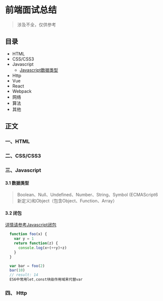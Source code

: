 # 前端面试总结
> 涉及不全，仅供参考

## 目录
* HTML
* CSS/CSS3
* Javascript
  - [Javascript数据类型](#31-数据类型)
* Http
* Vue
* React
* Webpack
* 网络
* 算法
* 其他



## 正文

### 一、HTML  
### 二、CSS/CSS3  
### 三、Javascript   

  #### 3.1 数据类型  
  > Boolean、Null、Undefined、Number、String、Symbol (ECMAScript6新定义)和Object（包含Object、Function、Array）
  
  #### 3.2 闭包
  [详情请参考Javascript闭包](https://github.com/angelasubi/blog/blob/master/md/closure.md)
  ```js
    function foo(x) {
      var y = 1
      return function(z) {
        console.log(x+(++y)+z)
      }
    }

    var bar = foo(2)
    bar(10)
    // result: 14
    ES6中常用let,const块级作用域来代替var
  ```
### 四、 Http
